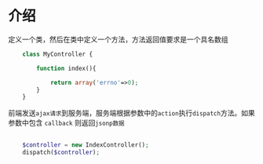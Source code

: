 # 介绍

定义一个类，然后在类中定义一个方法，方法返回值要求是一个具名数组

```php
	class MyController {

		function index(){

			return array('errno'=>0);
		}
	}

```

前端发送`ajax请求`到服务端，服务端根据参数中的`action`执行`dispatch`方法。如果参数中包含 `callback` 则返回`jsonp数据`

```php
	
	$controller = new IndexController();
	dispatch($controller);

```